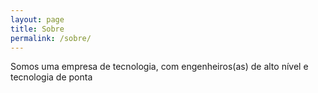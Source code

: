 ```yaml
---
layout: page
title: Sobre
permalink: /sobre/
---
```


Somos uma empresa de tecnologia, com engenheiros(as) de alto nível e tecnologia de ponta
